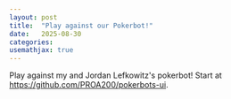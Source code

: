 ```yaml
---
layout: post
title:  "Play against our Pokerbot!"
date:   2025-08-30
categories:
usemathjax: true
---
```


Play against my and Jordan Lefkowitz's pokerbot! Start at https://github.com/PROA200/pokerbots-ui.
